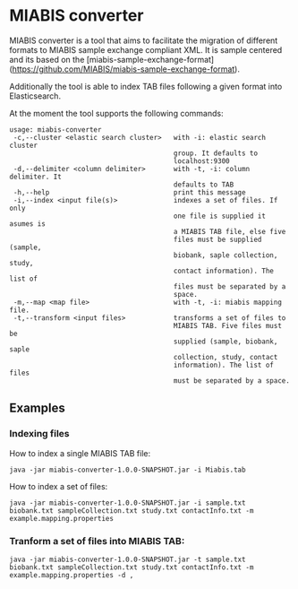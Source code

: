 # MIABIS converter
MIABIS converter is a tool that aims to facilitate the migration of different formats to MIABIS sample exchange compliant XML. It is sample centered and its based on the [miabis-sample-exchange-format] (https://github.com/MIABIS/miabis-sample-exchange-format).

Additionally the tool is able to index TAB files following a given format into Elasticsearch. 

At the moment the tool supports the following commands:

```
usage: miabis-converter
 -c,--cluster <elastic search cluster>   with -i: elastic search cluster
                                         group. It defaults to
                                         localhost:9300
 -d,--delimiter <column delimiter>       with -t, -i: column delimiter. It
                                         defaults to TAB
 -h,--help                               print this message
 -i,--index <input file(s)>              indexes a set of files. If only
                                         one file is supplied it asumes is
                                         a MIABIS TAB file, else five
                                         files must be supplied (sample,
                                         biobank, saple collection, study,
                                         contact information). The list of
                                         files must be separated by a
                                         space.
 -m,--map <map file>                     with -t, -i: miabis mapping file.
 -t,--transform <input files>            transforms a set of files to
                                         MIABIS TAB. Five files must be
                                         supplied (sample, biobank, saple
                                         collection, study, contact
                                         information). The list of files
                                         must be separated by a space.
 ```
 
 ## Examples
 
 ### Indexing files
 
 How to index a single MIABIS TAB file:
 ```
 java -jar miabis-converter-1.0.0-SNAPSHOT.jar -i Miabis.tab
 ```
 
 How to index a set of files:
 ```
 java -jar miabis-converter-1.0.0-SNAPSHOT.jar -i sample.txt biobank.txt sampleCollection.txt study.txt contactInfo.txt -m example.mapping.properties
 ```
 
 ### Tranform a set of files into MIABIS TAB:
 ```
 java -jar miabis-converter-1.0.0-SNAPSHOT.jar -t sample.txt biobank.txt sampleCollection.txt study.txt contactInfo.txt -m example.mapping.properties -d ,
 ```
 
 
 

